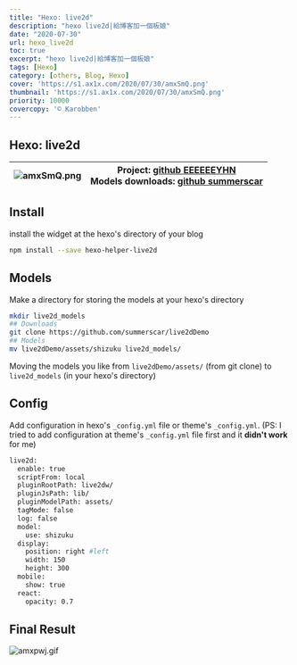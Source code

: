 ```yaml
---
title: "Hexo: live2d"
description: "hexo live2d|給博客加一個板娘"
date: "2020-07-30"
url: hexo_live2d
toc: true
excerpt: "hexo live2d|給博客加一個板娘"
tags: [Hexo]
category: [others, Blog, Hexo]
cover: 'https://s1.ax1x.com/2020/07/30/amxSmQ.png'
thumbnail: 'https://s1.ax1x.com/2020/07/30/amxSmQ.png'
priority: 10000
covercopy: '© Karobben'
---
```

## Hexo: live2d


|![amxSmQ.png](https://s1.ax1x.com/2020/07/30/amxSmQ.png)|Project: [github EEEEEEYHN](https://github.com/EYHN/hexo-helper-live2d)<br>Models downloads: [github summerscar](https://github.com/summerscar/live2dDemo)|
|--|--|


## Install
install the widget at the hexo's directory of your blog
```bash
npm install --save hexo-helper-live2d
```

## Models

Make a directory for storing the models at your hexo's directory
```bash
mkdir live2d_models
## Downloads
git clone https://github.com/summerscar/live2dDemo
## Models
mv live2dDemo/assets/shizuku live2d_models/
```
Moving the models you like from `live2dDemo/assets/` (from git clone) to `live2d_models` (in your hexo's directory)
## Config
Add configuration in hexo's `_config.yml` file or theme's `_config.yml`.
(PS: I tried to add configuration at theme's `_config.yml` file first and it **didn't work** for me)

```bash
live2d:
  enable: true
  scriptFrom: local
  pluginRootPath: live2dw/
  pluginJsPath: lib/
  pluginModelPath: assets/
  tagMode: false
  log: false
  model:
    use: shizuku
  display:
    position: right #left
    width: 150
    height: 300
  mobile:
    show: true
  react:
    opacity: 0.7
```

## Final Result

![amxpwj.gif](https://s1.ax1x.com/2020/07/30/amxpwj.gif)
